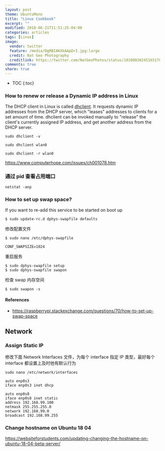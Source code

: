 ```yaml
---
layout: post
theme: UbuntuMono
title: "Linux Cookbook"
excerpt: ""
modified: 2018-06-21T11:51:25-04:00
categories: articles
tags: [Linux]
image:
  vendor: twitter
  feature: /media/DgRBIAKXkAApDrI.jpg:large
  credit: Nat Geo Photography
  creditlink: https://twitter.com/NatGeoPhotos/status/1010003824516517889
comments: true
share: true
---
```


* TOC
{:toc}


### How to renew or release a Dynamic IP address in Linux
The DHCP client in Linux is called [dhclient][dhclient]. It requests dynamic IP addresses from the DHCP server, which "leases" addresses to clients for a set amount of time. dhclient can be invoked manually to "release" the client's currently assigned IP address, and get another address from the DHCP server.

`sudo dhclient -v`

`sudo dhclient wlan0`

`sudo dhclient -r wlan0`

https://www.computerhope.com/issues/ch001078.htm

### 通过 pid 查看占用端口

`netstat -anp`

### How to set up swap space?
If you want to re-add this service to be started on boot up
```
$ sudo update-rc.d dphys-swapfile defaults
```
修改配置文件
```
$ sudo nano /etc/dphys-swapfile

CONF_SWAPSIZE=1024
```

重启服务
```
$ sudo dphys-swapfile setup
$ sudo dphys-swapfile swapon
```
检查 swap 内存空间
```
$ sudo swapon -s
```
#### References
* https://raspberrypi.stackexchange.com/questions/70/how-to-set-up-swap-space

## Network
### Assign Static IP
修改下面 Network Interfaces 文件，为每个 interface 指定 IP 类型，最好每个 interface 都设置上及时他有默认行为

`sudo nano /etc/network/interfaces`
```
auto enp0s3
iface enp0s3 inet dhcp

auto enp0s8
iface enp0s8 inet static
address 192.168.99.100
netmask 255.255.255.0
network 192.168.99.0
broadcast 192.168.99.255
```

### Change hostname on Ubuntu 18 04

https://websiteforstudents.com/updating-changing-the-hostname-on-ubuntu-18-04-beta-server/

[dhclient]:https://www.computerhope.com/unix/dhclient.htm
